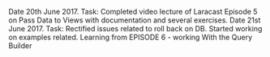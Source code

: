 Date 20th June 2017. Task: Completed video lecture of Laracast Episode 5 on Pass Data to Views with documentation and several exercises.
Date 21st June 2017. Task: Rectified issues related to roll back on DB. Started working on examples related. Learning from EPISODE 6 - working With the Query Builder
